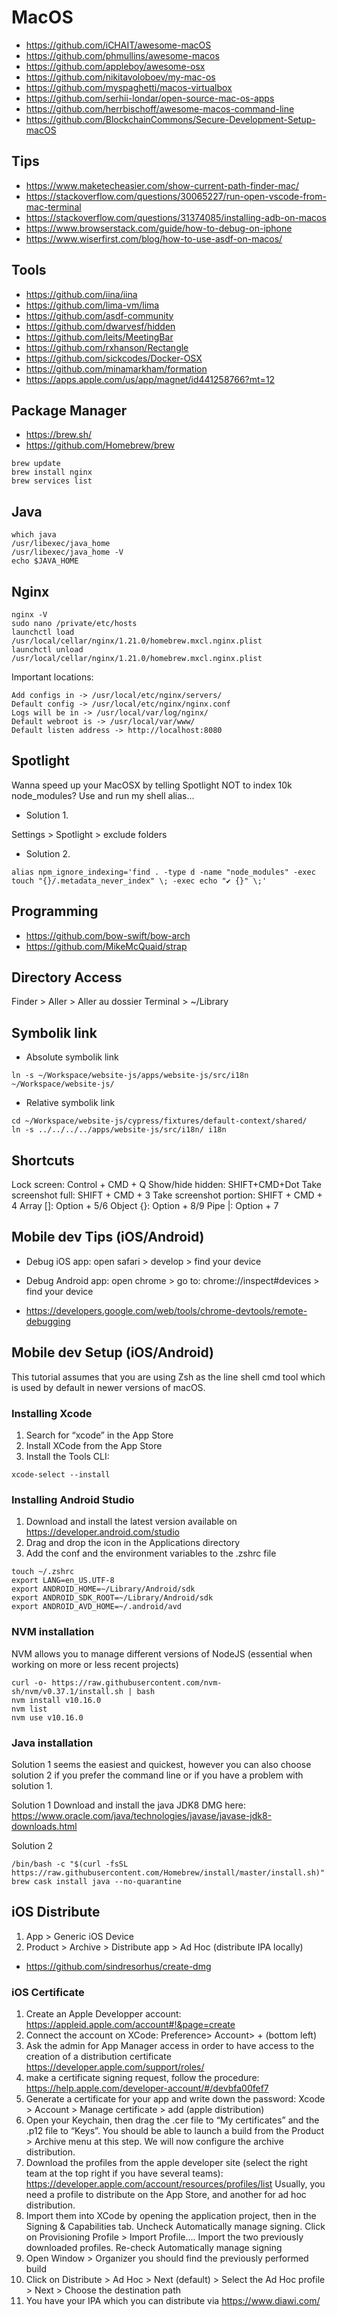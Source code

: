 # MacOS

- https://github.com/iCHAIT/awesome-macOS
- https://github.com/phmullins/awesome-macos
- https://github.com/appleboy/awesome-osx
- https://github.com/nikitavoloboev/my-mac-os
- https://github.com/myspaghetti/macos-virtualbox
- https://github.com/serhii-londar/open-source-mac-os-apps
- https://github.com/herrbischoff/awesome-macos-command-line
- https://github.com/BlockchainCommons/Secure-Development-Setup-macOS

## Tips

- https://www.maketecheasier.com/show-current-path-finder-mac/
- https://stackoverflow.com/questions/30065227/run-open-vscode-from-mac-terminal
- https://stackoverflow.com/questions/31374085/installing-adb-on-macos
- https://www.browserstack.com/guide/how-to-debug-on-iphone
- https://www.wiserfirst.com/blog/how-to-use-asdf-on-macos/

## Tools

- https://github.com/iina/iina
- https://github.com/lima-vm/lima
- https://github.com/asdf-community
- https://github.com/dwarvesf/hidden
- https://github.com/leits/MeetingBar
- https://github.com/rxhanson/Rectangle
- https://github.com/sickcodes/Docker-OSX
- https://github.com/minamarkham/formation
- https://apps.apple.com/us/app/magnet/id441258766?mt=12

## Package Manager

- https://brew.sh/
- https://github.com/Homebrew/brew

```
brew update
brew install nginx
brew services list
```


## Java

```
which java
/usr/libexec/java_home
/usr/libexec/java_home -V
echo $JAVA_HOME
```

## Nginx

```
nginx -V
sudo nano /private/etc/hosts
launchctl load /usr/local/cellar/nginx/1.21.0/homebrew.mxcl.nginx.plist
launchctl unload /usr/local/cellar/nginx/1.21.0/homebrew.mxcl.nginx.plist
```

Important locations:
``` 
Add configs in -> /usr/local/etc/nginx/servers/
Default config -> /usr/local/etc/nginx/nginx.conf
Logs will be in -> /usr/local/var/log/nginx/
Default webroot is -> /usr/local/var/www/
Default listen address -> http://localhost:8080
```

## Spotlight

Wanna speed up your MacOSX by telling Spotlight NOT to index 10k node_modules? Use and run my shell alias...

- Solution 1.

Settings > Spotlight > exclude folders

- Solution 2.

```
alias npm_ignore_indexing='find . -type d -name "node_modules" -exec touch "{}/.metadata_never_index" \; -exec echo "✔ {}" \;'
```

## Programming

- https://github.com/bow-swift/bow-arch
- https://github.com/MikeMcQuaid/strap

## Directory Access

Finder > Aller > Aller au dossier
Terminal > ~/Library

## Symbolik link

- Absolute symbolik link
```
ln -s ~/Workspace/website-js/apps/website-js/src/i18n ~/Workspace/website-js/
```
- Relative symbolik link
```
cd ~/Workspace/website-js/cypress/fixtures/default-context/shared/
ln -s ../../../../apps/website-js/src/i18n/ i18n
```

## Shortcuts
Lock screen: Control + CMD + Q
Show/hide hidden: SHIFT+CMD+Dot
Take screenshot full: SHIFT + CMD + 3
Take screenshot portion: SHIFT + CMD + 4
Array []: Option + 5/6
Object {}: Option + 8/9
Pipe |: Option + 7

## Mobile dev Tips (iOS/Android)

- Debug iOS app: open safari > develop > find your device
- Debug Android app: open chrome > go to: chrome://inspect#devices > find your device

- https://developers.google.com/web/tools/chrome-devtools/remote-debugging

## Mobile dev Setup (iOS/Android)

This tutorial assumes that you are using Zsh as the line shell cmd tool which is used by default in newer versions of macOS.

### Installing Xcode

1. Search for “xcode” in the App Store
2. Install XCode from the App Store
3. Install the Tools CLI: 

```
xcode-select --install
```

### Installing Android Studio

1. Download and install the latest version available on https://developer.android.com/studio
2. Drag and drop the icon in the Applications directory
3. Add the conf and the environment variables to the .zshrc file

```
touch ~/.zshrc
export LANG=en_US.UTF-8
export ANDROID_HOME=~/Library/Android/sdk
export ANDROID_SDK_ROOT=~/Library/Android/sdk
export ANDROID_AVD_HOME=~/.android/avd
```

### NVM installation

NVM allows you to manage different versions of NodeJS (essential when working on more or less recent projects)

```
curl -o- https://raw.githubusercontent.com/nvm-sh/nvm/v0.37.1/install.sh | bash
nvm install v10.16.0
nvm list
nvm use v10.16.0
```

### Java installation

Solution 1 seems the easiest and quickest, however you can also choose solution 2 if you prefer the command line or if you have a problem with solution 1.

Solution 1
Download and install the java JDK8 DMG here: https://www.oracle.com/java/technologies/javase/javase-jdk8-downloads.html

Solution 2

```
/bin/bash -c "$(curl -fsSL https://raw.githubusercontent.com/Homebrew/install/master/install.sh)"
brew cask install java --no-quarantine
```

## iOS Distribute

1. App > Generic iOS Device
2. Product > Archive > Distribute app > Ad Hoc (distribute IPA locally)

- https://github.com/sindresorhus/create-dmg

### iOS Certificate

1. Create an Apple Developper account: https://appleid.apple.com/account#!&page=create
2. Connect the account on XCode: Preference> Account> + (bottom left)
3. Ask the admin for App Manager access in order to have access to the creation of a distribution certificate
https://developer.apple.com/support/roles/
4. make a certificate signing request, follow the procedure: https://help.apple.com/developer-account/#/devbfa00fef7
5. Generate a certificate for your app and write down the password: Xcode > Account > Manage certificate > add (apple distribution)
6. Open your Keychain, then drag the .cer file to “My certificates” and the .p12 file to “Keys”. You should be able to launch a build from the Product > Archive menu at this step. We will now configure the archive distribution.
7. Download the profiles from the apple developer site (select the right team at the top right if you have several teams): https://developer.apple.com/account/resources/profiles/list
Usually, you need a profile to distribute on the App Store, and another for ad hoc distribution.
8. Import them into XCode by opening the application project, then in the Signing & Capabilities tab. Uncheck Automatically manage signing. Click on Provisioning Profile > Import Profile…. Import the two previously downloaded profiles. Re-check Automatically manage signing
9. Open Window > Organizer you should find the previously performed build
10. Click on Distribute > Ad Hoc > Next (default) > Select the Ad Hoc profile > Next > Choose the destination path
11. You have your IPA which you can distribute via https://www.diawi.com/